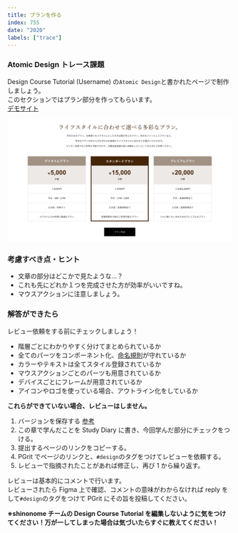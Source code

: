 ```yaml
---
title: プランを作る
index: 755
date: "2020"
labels: ["trace"]
---
```


### Atomic Design トレース課題

Design Course Tutorial (Username) の`Atomic Design`と書かれたページで制作しましょう。  
このセクションではプラン部分を作ってもらいます。  
[デモサイト](https://demo.tcd-theme.com/tcd063/)

![プラン](./img/plan.png)

### 考慮すべき点・ヒント

- 文章の部分はどこかで見たような...？
- これも先にどれか１つを完成させた方が効率がいいですね。
- マウスアクションに注意しましょう。

### 解答ができたら

レビュー依頼をする前にチェックしましょう！

- 階層ごとにわかりやすく分けてまとめられているか
- 全てのパーツをコンポーネント化、[命名規則](/web/section2-1)が守れているか
- カラーやテキストは全てスタイル登録されているか
- マウスアクションごとのパーツも用意されているか
- デバイスごとにフレームが用意されているか
- アイコンやロゴを使っている場合、アウトライン化をしているか

**これらができていない場合、レビューはしません。**

1. バージョンを保存する [参考](/figma/section2-3/)
2. この章で学んだことを Study Diary に書き、今回学んだ部分にチェックをつける。
3. 提出するページのリンクをコピーする。
4. PGrit でページのリンクと、`#design`のタグをつけてレビューを依頼する。
5. レビューで指摘されたことがあれば修正し、再び 1 から繰り返す。

レビューは基本的にコメントで行います。  
レビューされたら Figma 上で確認、コメントの意味がわからなければ reply をして`#design`のタグをつけて PGrit にその旨を投稿してください。

**※shinonome チームの Design Course Tutorial を編集しないように気をつけてください！万が一してしまった場合は気づいたらすぐに教えてください！**
